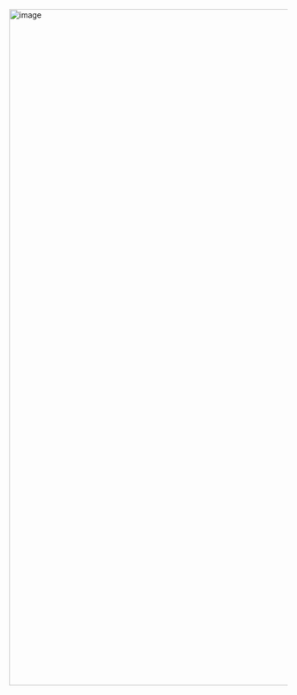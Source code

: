 <img width="1224" alt="image" src="https://github.com/RevadiSundaram/ICodeThis-Projects/assets/47391816/e1dedd30-f807-4f4f-8182-e7d04d7a20b2">
